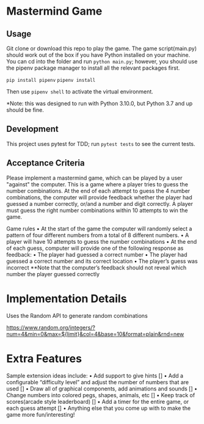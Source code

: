 # Mastermind Game

## Usage

Git clone or download this repo to play the game. 
The game script(main.py) should work out of the box if you have Python installed on your machine. You can cd into the folder and run `python main.py`; however, you should use the pipenv package manager to install all the relevant packages first. 

`pip install pipenv`
`pipenv install`

Then use `pipenv shell` to activate the virtual environment.

*Note: this was designed to run with Python 3.10.0, but Python 3.7 and up should be fine.

## Development
This project uses pytest for TDD; run `pytest tests` to see the current tests.

## Acceptance Criteria

Please implement a mastermind game, which can be played by a user "against" the computer. This is a game where a player tries to guess the number combinations. At the end of each attempt to guess the 4 number combinations, the computer will provide feedback whether the player had guessed a number correctly, or/and a number and digit correctly. A player must guess the right number combinations within 10 attempts to win the game.
 
Game rules
• At the start of the game the computer will randomly select a pattern of four different numbers from a total of 8 different numbers.
• A player will have 10 attempts to guess the number combinations
• At the end of each guess, computer will provide one of the following response
as feedback:
• The player had guessed a correct number
• The player had guessed a correct number and its correct location
• The player’s guess was incorrect
\*\*Note that the computer’s feedback should not reveal which number the player guessed correctly

# Implementation Details

Uses the Random API to generate random combinations

https://www.random.org/integers/?num=4&min=0&max=${limit}&col=4&base=10&format=plain&rnd=new

# Extra Features

Sample extension ideas include:
• Add support to give hints []
• Add a configurable “difficulty level” and adjust the number of numbers that are used []
• Draw all of graphical components, add animations and sounds []
• Change numbers into colored pegs, shapes, animals, etc []
• Keep track of scores(arcade style leaderboard) []
• Add a timer for the entire game, or each guess attempt []
• Anything else that you come up with to make the game more fun/interesting!
